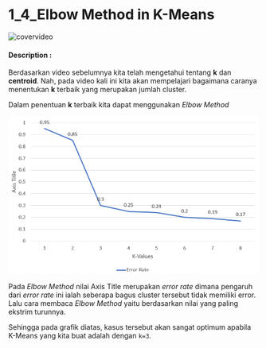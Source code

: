 # 1_4_Elbow Method in K-Means 

![covervideo](http://bit.ly/makeaicovervideo)

#### **Description :**

Berdasarkan video sebelumnya kita telah mengetahui tentang **k** dan **centroid**. Nah, pada video kali ini kita akan mempelajari bagaimana caranya menentukan **k** terbaik yang merupakan jumlah cluster. 

Dalam penentuan **k** terbaik kita dapat menggunakan *Elbow Method*

![Assets](https://github.com/BenedictusAryo/documents_assets/raw/master/New%20CourseMap/Intermediate%20Course/4_Clustering%20and%20Unsupervised%20Machine%20Learning/assets/2.png)

Pada *Elbow Method* nilai Axis Title merupakan *error rate* dimana pengaruh dari *error rate* ini ialah seberapa bagus cluster tersebut tidak memiliki error. Lalu cara membaca *Elbow Method* yaitu berdasarkan nilai yang paling ekstrim turunnya.

Sehingga pada grafik diatas, kasus tersebut akan sangat optimum apabila K-Means yang kita buat adalah dengan `k=3`.